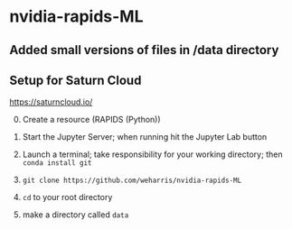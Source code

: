 # nvidia-rapids-ML

## Added small versions of files in /data directory

## Setup for Saturn Cloud

https://saturncloud.io/

0) Create a resource (RAPIDS (Python))

1) Start the Jupyter Server; when running hit the Jupyter Lab button

2) Launch a terminal; take responsibility for your working directory; then `conda install git`

3) `git clone https://github.com/weharris/nvidia-rapids-ML`

4) `cd` to your root directory

5) make a directory called `data`

